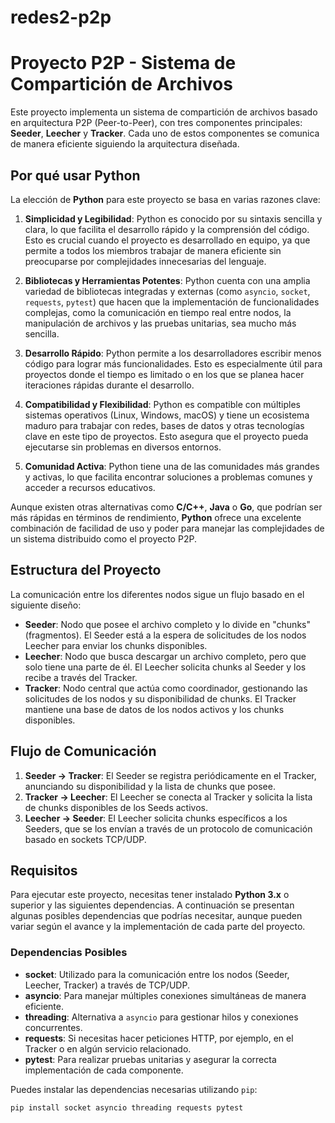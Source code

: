 # redes2-p2p
# Proyecto P2P - Sistema de Compartición de Archivos

Este proyecto implementa un sistema de compartición de archivos basado en arquitectura P2P (Peer-to-Peer), con tres componentes principales: **Seeder**, **Leecher** y **Tracker**. Cada uno de estos componentes se comunica de manera eficiente siguiendo la arquitectura diseñada.

## Por qué usar Python

La elección de **Python** para este proyecto se basa en varias razones clave:

1. **Simplicidad y Legibilidad**: Python es conocido por su sintaxis sencilla y clara, lo que facilita el desarrollo rápido y la comprensión del código. Esto es crucial cuando el proyecto es desarrollado en equipo, ya que permite a todos los miembros trabajar de manera eficiente sin preocuparse por complejidades innecesarias del lenguaje.

2. **Bibliotecas y Herramientas Potentes**: Python cuenta con una amplia variedad de bibliotecas integradas y externas (como `asyncio`, `socket`, `requests`, `pytest`) que hacen que la implementación de funcionalidades complejas, como la comunicación en tiempo real entre nodos, la manipulación de archivos y las pruebas unitarias, sea mucho más sencilla.

3. **Desarrollo Rápido**: Python permite a los desarrolladores escribir menos código para lograr más funcionalidades. Esto es especialmente útil para proyectos donde el tiempo es limitado o en los que se planea hacer iteraciones rápidas durante el desarrollo.

4. **Compatibilidad y Flexibilidad**: Python es compatible con múltiples sistemas operativos (Linux, Windows, macOS) y tiene un ecosistema maduro para trabajar con redes, bases de datos y otras tecnologías clave en este tipo de proyectos. Esto asegura que el proyecto pueda ejecutarse sin problemas en diversos entornos.

5. **Comunidad Activa**: Python tiene una de las comunidades más grandes y activas, lo que facilita encontrar soluciones a problemas comunes y acceder a recursos educativos.

Aunque existen otras alternativas como **C/C++**, **Java** o **Go**, que podrían ser más rápidas en términos de rendimiento, **Python** ofrece una excelente combinación de facilidad de uso y poder para manejar las complejidades de un sistema distribuido como el proyecto P2P.


## Estructura del Proyecto

La comunicación entre los diferentes nodos sigue un flujo basado en el siguiente diseño:

- **Seeder**: Nodo que posee el archivo completo y lo divide en "chunks" (fragmentos). El Seeder está a la espera de solicitudes de los nodos Leecher para enviar los chunks disponibles.
- **Leecher**: Nodo que busca descargar un archivo completo, pero que solo tiene una parte de él. El Leecher solicita chunks al Seeder y los recibe a través del Tracker.
- **Tracker**: Nodo central que actúa como coordinador, gestionando las solicitudes de los nodos y su disponibilidad de chunks. El Tracker mantiene una base de datos de los nodos activos y los chunks disponibles.

## Flujo de Comunicación

1. **Seeder -> Tracker**: El Seeder se registra periódicamente en el Tracker, anunciando su disponibilidad y la lista de chunks que posee.
2. **Tracker -> Leecher**: El Leecher se conecta al Tracker y solicita la lista de chunks disponibles de los Seeds activos.
3. **Leecher -> Seeder**: El Leecher solicita chunks específicos a los Seeders, que se los envían a través de un protocolo de comunicación basado en sockets TCP/UDP.

## Requisitos

Para ejecutar este proyecto, necesitas tener instalado **Python 3.x** o superior y las siguientes dependencias. A continuación se presentan algunas posibles dependencias que podrías necesitar, aunque pueden variar según el avance y la implementación de cada parte del proyecto.

### Dependencias Posibles

- **socket**: Utilizado para la comunicación entre los nodos (Seeder, Leecher, Tracker) a través de TCP/UDP.
- **asyncio**: Para manejar múltiples conexiones simultáneas de manera eficiente.
- **threading**: Alternativa a `asyncio` para gestionar hilos y conexiones concurrentes.
- **requests**: Si necesitas hacer peticiones HTTP, por ejemplo, en el Tracker o en algún servicio relacionado.
- **pytest**: Para realizar pruebas unitarias y asegurar la correcta implementación de cada componente.

Puedes instalar las dependencias necesarias utilizando `pip`:

```bash
pip install socket asyncio threading requests pytest

